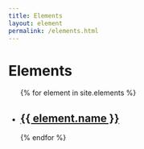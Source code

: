 ```yaml
---
title: Elements
layout: element
permalink: /elements.html
---
```


<h1>Elements</h1>

<ul>
  {% for element in site.elements %}
    <li>
      <h2><a href="{{ element.url }}">{{ element.name }}</a></h2>
    </li>
  {% endfor %}
</ul>
